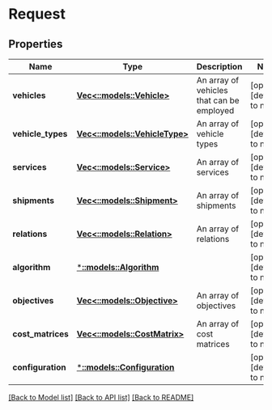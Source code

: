 # Request

## Properties
Name | Type | Description | Notes
------------ | ------------- | ------------- | -------------
**vehicles** | [**Vec<::models::Vehicle>**](Vehicle.md) | An array of vehicles that can be employed | [optional] [default to null]
**vehicle_types** | [**Vec<::models::VehicleType>**](VehicleType.md) | An array of vehicle types | [optional] [default to null]
**services** | [**Vec<::models::Service>**](Service.md) | An array of services | [optional] [default to null]
**shipments** | [**Vec<::models::Shipment>**](Shipment.md) | An array of shipments | [optional] [default to null]
**relations** | [**Vec<::models::Relation>**](Relation.md) | An array of relations | [optional] [default to null]
**algorithm** | [***::models::Algorithm**](Algorithm.md) |  | [optional] [default to null]
**objectives** | [**Vec<::models::Objective>**](Objective.md) | An array of objectives | [optional] [default to null]
**cost_matrices** | [**Vec<::models::CostMatrix>**](CostMatrix.md) | An array of cost matrices | [optional] [default to null]
**configuration** | [***::models::Configuration**](Configuration.md) |  | [optional] [default to null]

[[Back to Model list]](../README.md#documentation-for-models) [[Back to API list]](../README.md#documentation-for-api-endpoints) [[Back to README]](../README.md)


